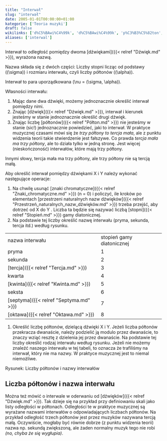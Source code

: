 ```yaml
---
title: "Interwał"
slug: "interwał"
date: 2005-01-01T00:00:00+01:00
kategorie: ['Teoria muzyki']
draft: false
wikilinks: ['d%C5%BAwi%C4%99k', 'd%C5%BAwi%C4%99k', 'p%C3%B3%C5%82ton', 'znaki_chromatyczne', 'przestrze%C5%84_naturalnych_nazw_d%C5%BAwi%C4%99k%C3%B3w', 'stopie%C5%84', 'gama_diatoniczna', 'pryma', 'sekunda', 'tercja', 'kwarta', 'kwinta', 'seksta', 'septyma', 'oktawa', 'd%C5%BAwi%C4%99k', 'tercja_ma%C5%82a']
aliases: ['interwal']
---
```

Interwał to odległość pomiędzy dwoma [dźwiękami]({{< relref "Dźwięk.md" >}}),
wyrażona nazwą.

Nazwa składa się z dwóch części: Liczby stopni licząc od podstawy
(\(\sigma\)) i rozmiaru interwału, czyli liczby półtonów (\(\alpha\)).

Interwał to para uporządkowana \(\nu = (\sigma, \alpha)\).

Własności interwału:

1.  Mając dane dwa dźwięki, możemy jednoznacznie określić interwał
    pomiędzy nimi.
2.  Znając [dźwięk]({{< relref "Dźwięk.md" >}}), interwał i kierunek jesteśmy w
    stanie jednoznacznie określić drugi dźwięk.
3.  Znając liczbę [półtonów]({{< relref "Półton.md" >}}) nie jesteśmy w stanie
    (sic\!) jednoznacznie powiedzieć, jaki to interwał. W praktyce
    muzycznej czasami mówi się że *trzy półtony to tercja mała*, ale z
    punktu widzenia teorii takie stwierdzenie jest fałszywe. Co prawda
    *tercja mała ma trzy półtony*, ale to działa tylko w jedną stronę.
    Jest więcej (nieskończoność) interwałów, które mają trzy półtony.

Innymi słowy, tercja mała ma trzy półtony, ale trzy półtony nie są
tercją małą.

Aby określić interwał pomiędzy dźwiękami X i Y należy wykonać
następujące operacje:

1.  Na chwilę usunąć [znaki chromatyczne]({{< relref "Znaki_chromatyczne.md" >}})
    (n = 0) i policzyć, ile kroków po elementach [przestrzeni
    naturalnych nazw
    dźwięków]({{< relref "Przestrzeń_naturalnych_nazw_dźwięków.md" >}})
    trzeba przejść, aby dotrzeć od X do Y . Liczba ta będzie się nazywać
    liczbą [stopni]({{< relref "Stopień.md" >}}) gamy
    diatonicznej<!-- link nie odnosił się do niczego: 'Interwał' ('content/książka/Interwał.md') links to 'gama_diatoniczna' ('content/książka/gama_diatoniczna.md') and that does not exist -->.
2.  Na podstawie tej liczby określić nazwę interwału (pryma, sekunda,
    tercja itd.) według rysunku.

|                               |                           |
| ----------------------------- | ------------------------- |
| nazwa interwału               | stopień gamy diatonicznej |
| pryma<!-- link nie odnosił się do niczego: 'Interwał' ('content/książka/Interwał.md') links to 'pryma' ('content/książka/pryma.md') and that does not exist -->     | 1                         |
| sekunda<!-- link nie odnosił się do niczego: 'Interwał' ('content/książka/Interwał.md') links to 'sekunda' ('content/książka/sekunda.md') and that does not exist --> | 2                         |
| [tercja]({{< relref "Tercja.md" >}})   | 3                         |
| kwarta<!-- link nie odnosił się do niczego: 'Interwał' ('content/książka/Interwał.md') links to 'kwarta' ('content/książka/kwarta.md') and that does not exist -->   | 4                         |
| [kwinta]({{< relref "Kwinta.md" >}})   | 5                         |
| seksta<!-- link nie odnosił się do niczego: 'Interwał' ('content/książka/Interwał.md') links to 'seksta' ('content/książka/seksta.md') and that does not exist -->   | 6                         |
| [septyma]({{< relref "Septyma.md" >}}) | 7                         |
| [oktawa]({{< relref "Oktawa.md" >}})   | 8                         |

1.  Określić liczbę półtonów, dzielącą dźwięki X i Y. Jeżeli liczba
    półtonów przekracza dwanaście, należy podzielić ją modulo przez
    dwanaście, to znaczy wziąć resztę z dzielenia jej przez dwanaście.
    Na podstawie tej liczby określić rodzaj interwału według rysunku.
    Jeżeli nie możemy znaleźć naszego interwału w tej tabeli, to
    oznacza że trafiliśmy na interwał, który nie ma nazwy. W praktyce
    muzycznej jest to niemal niemożliwe.

Rysunek: Liczby półtonów i nazwy interwałów

## Liczba półtonów i nazwa interwału

Można też mówić o interwale w oderwaniu od
[dźwięków]({{< relref "Dźwięk.md" >}}). Tak dzieje się na przykład przy
definiowaniu skali jako listy odległości w półtonach. Odległości te w
praktyce muzycznej są wyrażane nazwami interwałów o odpowiadających
liczbach półtonów. Na przykład odległość trzech półtonów jest przez
muzyków nazywana tercją małą<!-- link nie odnosił się do niczego: 'Interwał' ('content/książka/Interwał.md') links to 'tercja_mała' ('content/książka/tercja_mała.md') and that does not exist -->. Oczywiście,
mogłaby być równie dobrze (z punktu widzenia teorii) nazwa np. sekundą
zwiększoną, ale żaden normalny muzyk tego nie robi *(no, chyba że się
wygłupia)*.

